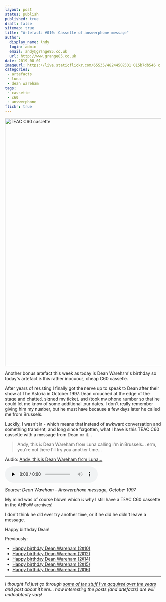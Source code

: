 ```yaml
---
layout: post
status: publish
published: true
draft: false
sitemap: true
title: "Artefacts #010: Cassette of answerphone message"
author:
  display_name: Andy
  login: admin
  email: andy@grange85.co.uk
  url: http://www.grange85.co.uk
date: 2019-08-01
imageurl: https://live.staticflickr.com/65535/48244507501_015b7db546_c.jpg
categories:
 - artefacts
 - luna
 - dean wareham
tags:
 - cassette
 - c60
 - answerphone
flickr: true
---
```

<a data-flickr-embed="true"  href="https://www.flickr.com/photos/grange85/48244507501/in/dateposted/" title="TEAC C60 cassette"><img src="https://live.staticflickr.com/65535/48244507501_015b7db546_c.jpg" width="799" height="800" alt="TEAC C60 cassette"></a>

Another bonus artefact this week as today is Dean Wareham's birthday so today's artefact is this rather inocuous, cheap C60 cassette.

After years of resisting I finally got the nerve up to speak to Dean after their show at The Astoria in October 1997. Dean crouched at the edge of the stage and chatted, signed my ticket, and (took my phone number so that he could let me know of some additional tour dates. I don't really remember giving him my number, but he must have because a few days later he called me from Brussels.

Luckily, I wasn't in - which means that instead of awkward conversation and something transient, and long since forgotten, what I have is this TEAC C60 cassette with a message from Dean on it...

> Andy, this is Dean Wareham from Luna calling I'm in Brussels... erm, you're not there I'll try you another time...

<div class="well">
  <p class="audio">Audio: <a href="https://media.fullofwishes.co.uk/00-misc/audio/dean-wareham-28-seconds-from-brussels.mp3"> Andy, this is Dean Wareham from Luna...</a></p>
  <audio controls="controls" preload="none" src="https://media.fullofwishes.co.uk/00-misc/audio/dean-wareham-28-seconds-from-brussels.mp3"></audio>
  <p class="source small text-right"><em>Source: Dean Wareham - Answerphone message, October 1997</em></p>
</div>

My mind was of course blown which is why I still have a TEAC C60 cassette in the AHFoW archives!

I don't think he did ever try another time, or if he did he didn't leave a message.

Happy birthday Dean!

Previously:
- [Happy birthday Dean Wareham (2010)](https://www.fullofwishes.co.uk/2010/08/01/happy-birthday-dean-wareham-2/)
- [Happy birthday Dean Wareham (2012)](https://www.fullofwishes.co.uk/2012/08/01/happy-birthday-dean-wareham-3/)
- [Happy birthday Dean Wareham (2014)](https://www.fullofwishes.co.uk/2014/08/01/happy-birthday-dean-wareham-2014-edition/)
- [Happy birthday Dean Wareham (2015)](https://www.fullofwishes.co.uk/2015/08/01/happy-birthday-to-dean-wareham-2015-edition/)
- [Happy birthday Dean Wareham (2016)](https://www.fullofwishes.co.uk/2016/08/01/early-august-brithday-wishes-to-dean-and-stanley/)


---

_I thought I'd just go through [some of the stuff I've acquired over the years](/category/artefacts/) and post about it here... how interesting the posts (and artefacts) are will undoubtedly vary!_
